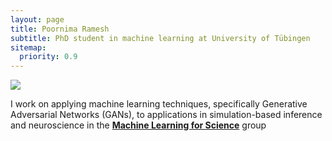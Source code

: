 ```yaml
---
layout: page
title: Poornima Ramesh
subtitle: PhD student in machine learning at University of Tübingen
sitemap:
  priority: 0.9
---
```


<img src="{{ './assets/img/PoornimaRamesh.jpeg' | prepend: site.baseurl }}" id="about-img">

<div id="describe-text">
	<p>I work on applying machine learning techniques, specifically Generative Adversarial Networks (GANs), to applications in simulation-based inference and neuroscience in the <strong><a href="https://uni-tuebingen.de/fakultaeten/mathematisch-naturwissenschaftliche-fakultaet/fachbereiche/informatik/lehrstuehle/machine-learning-in-science/start/"> Machine Learning for Science</a></strong> group</p>
	<!-- <p>Fork and use the theme from the <strong> <a href="https://github.com/knhash/Pudhina"> repository</a> </strong></p> -->
</div>
